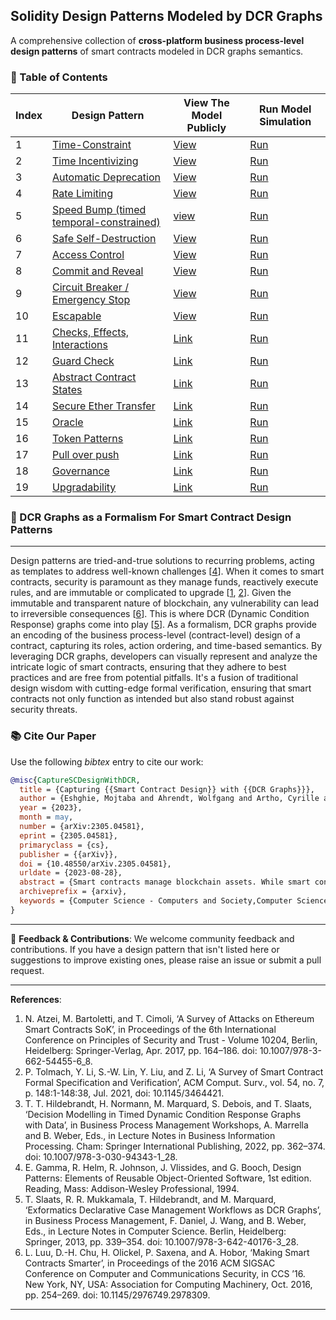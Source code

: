 ## Solidity Design Patterns Modeled by DCR Graphs

A comprehensive collection of **cross-platform business process-level design patterns** of smart contracts modeled in DCR graphs semantics.

### 📌 Table of Contents

| Index | Design Pattern                                                                         | View The Model Publicly                                                               | Run Model Simulation                                                                 |
| ----- | -------------------------------------------------------------------------------------- | ------------------------------------------------------------------------------------- | ------------------------------------------------------------------------------------ |
| 1     | [Time-Constraint](/design-pattern-models/time-constraint.md)                           | [View](https://dcrgraphs.net/tool/main/Graph?id=db8ca57a-5808-46a8-9c8d-b74c640a0d81) | [Run](https://sim.dcrgraphs.net?code=db8ca57a-5808-46a8-9c8d-b74c640a0d81)           |
| 2     | [Time Incentivizing](/design-pattern-models/time-incentivizing.md)                     | [View](https://dcrgraphs.net/tool/main/Graph?id=e7ee7bd3-99a3-40a7-bbb7-09e00da6e2c4) | [Run](https://sim.dcrgraphs.net?code=e7ee7bd3-99a3-40a7-bbb7-09e00da6e2c4)           |
| 3     | [Automatic Deprecation](/design-pattern-models/automatic-deprecation.md)               | [View](https://dcrgraphs.net/tool/main/Graph?id=2f318f9f-8696-4237-89bd-177692439328) | [Run](https://sim.dcrgraphs.net?code=2f318f9f-8696-4237-89bd-177692439328)           |
| 4     | [Rate Limiting](/design-pattern-models/rate-limiting.md)                               | [View](https://dcrgraphs.net/tool/main/Graph?id=00307896-5158-418e-bd05-20b90c57f05c) | [Run](https://sim.dcrgraphs.net?code=00307896-5158-418e-bd05-20b90c57f05c)           |
| 5     | [Speed Bump (timed temporal-constrained)](/design-pattern-models/speed-bump.md)        | [view](https://dcrgraphs.net/tool/main/Graph?id=adcc8b39-de19-45c8-acb6-70f2bcbbc9e6) | [Run](https://sim.dcrgraphs.net?code=adcc8b39-de19-45c8-acb6-70f2bcbbc9e6)           |
| 6     | [Safe Self-Destruction](/design-pattern-models/safe-self-destruction.md)               | [View]()                                                                              | [Run](https://sim.dcrgraphs.net?code=983d043a-45f2-46c2-b863-a4bae3b42af1)           |
| 7     | [Access Control](/design-pattern-models/access-control.md)                             | [View](https://dcrgraphs.net/tool/main/Graph?id=b5d35894-e109-4e38-8b5d-c781ebe7b3cc) | [Run](https://sim.dcrgraphs.net?code=b5d35894-e109-4e38-8b5d-c781ebe7b3cc)           |
| 8     | [Commit and Reveal](/design-pattern-models/commit-and-reveal.md)                       | [View](https://dcrgraphs.net/tool/main/Graph?id=be7101d4-6b98-413b-91e5-de8bd4390d3b) | [Run](https://sim.dcrgraphs.net?code=be7101d4-6b98-413b-91e5-de8bd4390d3b)           |
| 9     | [Circuit Breaker / Emergency Stop](/design-pattern-models/circuit-breaker.md)          | [View](https://dcrgraphs.net/tool/main/Graph?id=880ebfb3-8250-4f79-ab5b-d03cb77021bf) | [Run](https://sim.dcrgraphs.net?code=880ebfb3-8250-4f79-ab5b-d03cb77021bf)           |
| 10    | [Escapable](/design-pattern-models/escapable.md)                                       | [View](https://dcrgraphs.net/tool/main/Graph?id=1d8e5002-4dda-49e9-8743-2e67371eb70b) | [Run](https://sim.dcrgraphs.net?code=1d8e5002-4dda-49e9-8743-2e67371eb70b)           |
| 11    | [Checks, Effects, Interactions](/design-pattern-models/checks-effects-interactions.md) | [Link](https://dcrgraphs.net/tool/main/Graph?id=ec253dfe-6989-42f9-b0d3-252ca8554b97) | [Run](https://sim.dcrgraphs.net?code=ec253dfe-6989-42f9-b0d3-252ca8554b97)           |
| 12    | [Guard Check](/design-pattern-models/guard-check.md)                                   | [Link](https://dcrgraphs.net/tool/main/Graph?id=f3544df8-edac-433f-9047-245b7b717888) | [Run](https://sim.dcrgraphs.net?code=f3544df8-edac-433f-9047-245b7b717888)           |
| 13    | [Abstract Contract States](/design-pattern-models/abstract-contract-states.md)         | [Link](https://dcrgraphs.net/tool/main/Graph?id=281ec871-a868-49dc-8988-b599dae52562) | [Run](https://dcrgraphs.net/tool/main/Graph?id=281ec871-a868-49dc-8988-b599dae52562) |
| 14    | [Secure Ether Transfer](/design-pattern-models/secure-ether-transfer.md)               | [Link](https://dcrgraphs.net/tool/main/Graph?id=35fa88cb-1bfb-4aad-97bd-e2ae9c8be5fb) | [Run](https://sim.dcrgraphs.net?code=35fa88cb-1bfb-4aad-97bd-e2ae9c8be5fb)           |
| 15    | [Oracle](/design-pattern-models/oracle.md)                                             | [Link](https://dcrgraphs.net/tool/main/Graph?id=3e9c3448-026c-4cda-855a-da0e3d9500c6) | [Run](https://sim.dcrgraphs.net?code=3e9c3448-026c-4cda-855a-da0e3d9500c6)           |
| 16    | [Token Patterns](/design-pattern-models/token-patterns.md)                             | [Link](https://dcrgraphs.net/tool/main/Graph?id=e53d53e3-24ad-4fc9-90bf-b127a4b7d7f6) | [Run](https://sim.dcrgraphs.net?code=e53d53e3-24ad-4fc9-90bf-b127a4b7d7f6)           |
| 17    | [Pull over push](/design-pattern-models/pull-over-push.md)                             | [Link](https://dcrgraphs.net/tool/main/Graph?id=41157b2a-d8ce-4832-8994-c54839987b91) | [Run](https://sim.dcrgraphs.net?code=41157b2a-d8ce-4832-8994-c54839987b91)           |
| 18    | [Governance](/design-pattern-models/governance.md)                                     | [Link](https://dcrgraphs.net/tool/main/Graph?id=341dab9d-3bec-4164-80f1-4ee6543863f4) | [Run](https://sim.dcrgraphs.net?code=341dab9d-3bec-4164-80f1-4ee6543863f4)           |
| 19    | [Upgradability](/design-pattern-models/upgradability.md)                               | [Link](https://dcrgraphs.net/tool/main/Graph?id=e7ee7bd3-99a3-40a7-bbb7-09e00da6e2c4) | [Run](https://sim.dcrgraphs.net?code=9333f84f-8273-43cb-90a5-e9a61b053bc7)           |

### 🚀 DCR Graphs as a Formalism For Smart Contract Design Patterns

---

Design patterns are tried-and-true solutions to recurring problems, acting as templates to address well-known challenges \[[4](#4)\]. When it comes to smart contracts, security is paramount as they manage funds, reactively execute rules, and are immutable or complicated to upgrade \[[1](#1), [2](#2)\]. Given the immutable and transparent nature of blockchain, any vulnerability can lead to irreversible consequences \[[6](#6)\]. This is where DCR (Dynamic Condition Response) graphs come into play \[[5](#5)\]. As a formalism, DCR graphs provide an encoding of the business process-level (contract-level) design of a contract, capturing its roles, action ordering, and time-based semantics. By leveraging DCR graphs, developers can visually represent and analyze the intricate logic of smart contracts, ensuring that they adhere to best practices and are free from potential pitfalls. It's a fusion of traditional design wisdom with cutting-edge formal verification, ensuring that smart contracts not only function as intended but also stand robust against security threats.

### 📚 Cite Our Paper

Use the following _bibtex_ entry to cite our work:

```bibtex
@misc{CaptureSCDesignWithDCR,
  title = {Capturing {{Smart Contract Design}} with {{DCR Graphs}}},
  author = {Eshghie, Mojtaba and Ahrendt, Wolfgang and Artho, Cyrille and Hildebrandt, Thomas Troels and Schneider, Gerardo},
  year = {2023},
  month = may,
  number = {arXiv:2305.04581},
  eprint = {2305.04581},
  primaryclass = {cs},
  publisher = {{arXiv}},
  doi = {10.48550/arXiv.2305.04581},
  urldate = {2023-08-28},
  abstract = {Smart contracts manage blockchain assets. While smart contracts embody business processes, their platforms are not process-aware. Mainstream smart contract programming languages such as Solidity do not have explicit notions of roles, action dependencies, and time. Instead, these concepts are implemented in program code. This makes it very hard to design and analyze smart contracts. We argue that DCR graphs are a suitable formalization tool for smart contracts because they explicitly and visually capture these features. We utilize this expressiveness to show that many common high-level design patterns in smart-contract applications can be naturally modeled this way. Applying these patterns shows that DCR graphs facilitate the development and analysis of correct and reliable smart contracts by providing a clear and easy-to-understand specification.},
  archiveprefix = {arxiv},
  keywords = {Computer Science - Computers and Society,Computer Science - Formal Languages and Automata Theory,Computer Science - Software Engineering}
}
```

---

📣 **Feedback & Contributions**: We welcome community feedback and contributions. If you have a design pattern that isn't listed here or suggestions to improve existing ones, please raise an issue or submit a pull request.

---

**References**:

1. <span id="1"> N. Atzei, M. Bartoletti, and T. Cimoli, ‘A Survey of Attacks on Ethereum Smart Contracts SoK’, in Proceedings of the 6th International Conference on Principles of Security and Trust - Volume 10204, Berlin, Heidelberg: Springer-Verlag, Apr. 2017, pp. 164–186. doi: 10.1007/978-3-662-54455-6_8.</span>
2. <span id="2">P. Tolmach, Y. Li, S.-W. Lin, Y. Liu, and Z. Li, ‘A Survey of Smart Contract Formal Specification and Verification’, ACM Comput. Surv., vol. 54, no. 7, p. 148:1-148:38, Jul. 2021, doi: 10.1145/3464421.</span>
3. <span id="3">T. T. Hildebrandt, H. Normann, M. Marquard, S. Debois, and T. Slaats, ‘Decision Modelling in Timed Dynamic Condition Response Graphs with Data’, in Business Process Management Workshops, A. Marrella and B. Weber, Eds., in Lecture Notes in Business Information Processing. Cham: Springer International Publishing, 2022, pp. 362–374. doi: 10.1007/978-3-030-94343-1_28.</span>
4. <span id="4">E. Gamma, R. Helm, R. Johnson, J. Vlissides, and G. Booch, Design Patterns: Elements of Reusable Object-Oriented Software, 1st edition. Reading, Mass: Addison-Wesley Professional, 1994.</span>
5. <span id="5">T. Slaats, R. R. Mukkamala, T. Hildebrandt, and M. Marquard, ‘Exformatics Declarative Case Management Workflows as DCR Graphs’, in Business Process Management, F. Daniel, J. Wang, and B. Weber, Eds., in Lecture Notes in Computer Science. Berlin, Heidelberg: Springer, 2013, pp. 339–354. doi: 10.1007/978-3-642-40176-3_28.</span>
6. <span id="6">L. Luu, D.-H. Chu, H. Olickel, P. Saxena, and A. Hobor, ‘Making Smart Contracts Smarter’, in Proceedings of the 2016 ACM SIGSAC Conference on Computer and Communications Security, in CCS ’16. New York, NY, USA: Association for Computing Machinery, Oct. 2016, pp. 254–269. doi: 10.1145/2976749.2978309.</span>

---
